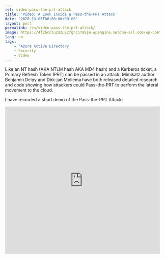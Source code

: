 ```yaml
---
ref: video-pass-the-prt-attack
title: 'Video: A Look Inside a Pass-the-PRT Attack'
date: '2020-10-05T00:00:00+00:00'
layout: post
permalink: /en/video-pass-the-prt-attack/
image: https://4f2bcn3u2m2u2z7ghc17a5jm-wpengine.netdna-ssl.com/wp-content/uploads/2020/10/thumbnail-hacks-39-780x370.jpg
lang: en
tags:
    - 'Azure Active Directory'
    - Security
    - Video
---
```


Like an NT hash (AKA NTLM hash AKA MD4 hash) and a Kerberos ticket, a Primary Refresh Token (PRT) can be passed in an attack. Mimikatz author Benjamin Delpy and Dirk-jan Mollema have both released detailed research and code showing how attackers could Pass-the-PRT to perform the lateral movement to the cloud.

I have recorded a short demo of the Pass-the-PRT Attack:

<iframe width="100%" height="480px" src="https://www.youtube.com/embed/9WDe7IiSrWE" title="CQ Hacks 39: A Look Inside a Pass-the-PRT Attack" frameborder="0" allow="accelerometer; autoplay; clipboard-write; encrypted-media; gyroscope; picture-in-picture" allowfullscreen></iframe>
